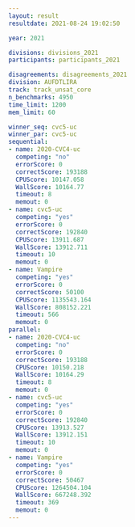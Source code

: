 ```yaml
---
layout: result
resultdate: 2021-08-24 19:02:50

year: 2021

divisions: divisions_2021
participants: participants_2021

disagreements: disagreements_2021
division: AUFDTLIRA
track: track_unsat_core
n_benchmarks: 4950
time_limit: 1200
mem_limit: 60

winner_seq: cvc5-uc
winner_par: cvc5-uc
sequential:
- name: 2020-CVC4-uc
  competing: "no"
  errorScore: 0
  correctScore: 193188
  CPUScore: 10147.058
  WallScore: 10164.77
  timeout: 8
  memout: 0
- name: cvc5-uc
  competing: "yes"
  errorScore: 0
  correctScore: 192840
  CPUScore: 13911.687
  WallScore: 13912.711
  timeout: 10
  memout: 0
- name: Vampire
  competing: "yes"
  errorScore: 0
  correctScore: 50100
  CPUScore: 1135543.164
  WallScore: 808152.221
  timeout: 566
  memout: 0
parallel:
- name: 2020-CVC4-uc
  competing: "no"
  errorScore: 0
  correctScore: 193188
  CPUScore: 10150.218
  WallScore: 10164.29
  timeout: 8
  memout: 0
- name: cvc5-uc
  competing: "yes"
  errorScore: 0
  correctScore: 192840
  CPUScore: 13913.527
  WallScore: 13912.151
  timeout: 10
  memout: 0
- name: Vampire
  competing: "yes"
  errorScore: 0
  correctScore: 50467
  CPUScore: 1264504.104
  WallScore: 667248.392
  timeout: 369
  memout: 0
---
```

